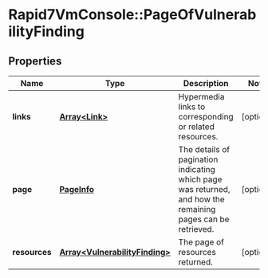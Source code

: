 # Rapid7VmConsole::PageOfVulnerabilityFinding

## Properties
Name | Type | Description | Notes
------------ | ------------- | ------------- | -------------
**links** | [**Array&lt;Link&gt;**](Link.md) | Hypermedia links to corresponding or related resources. | [optional] 
**page** | [**PageInfo**](PageInfo.md) | The details of pagination indicating which page was returned, and how the remaining pages can be retrieved. | [optional] 
**resources** | [**Array&lt;VulnerabilityFinding&gt;**](VulnerabilityFinding.md) | The page of resources returned. | [optional] 


